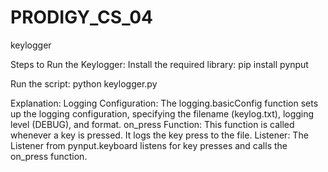 # PRODIGY_CS_04
keylogger

Steps to Run the Keylogger:
Install the required library:
pip install pynput

Run the script:
python keylogger.py

Explanation:
Logging Configuration: The logging.basicConfig function sets up the logging configuration, specifying the filename (keylog.txt), logging level (DEBUG), and format.
on_press Function: This function is called whenever a key is pressed. It logs the key press to the file.
Listener: The Listener from pynput.keyboard listens for key presses and calls the on_press function.
